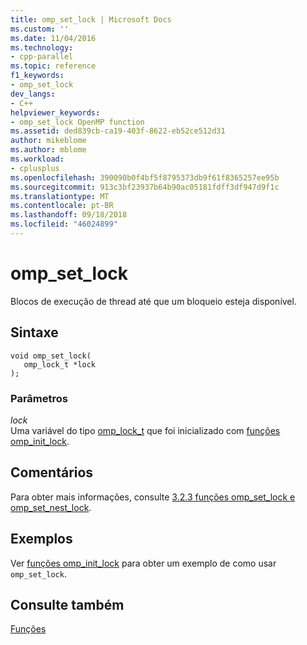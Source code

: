 ```yaml
---
title: omp_set_lock | Microsoft Docs
ms.custom: ''
ms.date: 11/04/2016
ms.technology:
- cpp-parallel
ms.topic: reference
f1_keywords:
- omp_set_lock
dev_langs:
- C++
helpviewer_keywords:
- omp_set_lock OpenMP function
ms.assetid: ded839cb-ca19-403f-8622-eb52ce512d31
author: mikeblome
ms.author: mblome
ms.workload:
- cplusplus
ms.openlocfilehash: 390090b0f4bf5f8795373db9f61f8365257ee95b
ms.sourcegitcommit: 913c3bf23937b64b90ac05181fdff3df947d9f1c
ms.translationtype: MT
ms.contentlocale: pt-BR
ms.lasthandoff: 09/18/2018
ms.locfileid: "46024899"
---
```

# <a name="ompsetlock"></a>omp_set_lock
Blocos de execução de thread até que um bloqueio esteja disponível.  
  
## <a name="syntax"></a>Sintaxe  
  
```  
void omp_set_lock(  
   omp_lock_t *lock  
);  
```  
  
### <a name="parameters"></a>Parâmetros
  
*lock*<br/>
Uma variável do tipo [omp_lock_t](../../../parallel/openmp/reference/omp-lock-t.md) que foi inicializado com [funções omp_init_lock](../../../parallel/openmp/reference/omp-init-lock.md).  
  
## <a name="remarks"></a>Comentários  
 Para obter mais informações, consulte [3.2.3 funções omp_set_lock e omp_set_nest_lock](../../../parallel/openmp/3-2-3-omp-set-lock-and-omp-set-nest-lock-functions.md).  
  
## <a name="examples"></a>Exemplos  
 Ver [funções omp_init_lock](../../../parallel/openmp/reference/omp-init-lock.md) para obter um exemplo de como usar `omp_set_lock`.  
  
## <a name="see-also"></a>Consulte também  
 [Funções](../../../parallel/openmp/reference/openmp-functions.md)